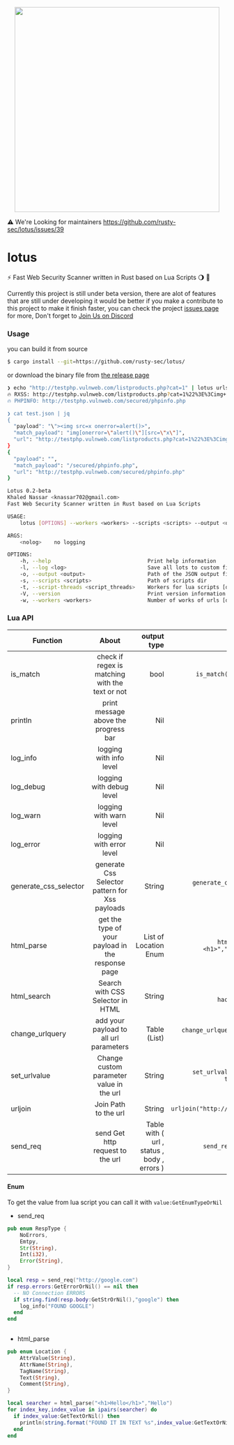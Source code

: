 <p align="center">
<img src="https://user-images.githubusercontent.com/45688522/187603703-5781b86b-9f5a-4658-9370-7083a3b5b6d5.png" width="470px">
</p>


:warning: We're Looking for maintainers
https://github.com/rusty-sec/lotus/issues/39

# lotus


:zap: Fast Web Security Scanner written in Rust based on Lua Scripts :waning_gibbous_moon: :crab: 


Currently this project is still under beta version, there are alot of features that are still under developing
it would be better if you make a contribute to this project to make it finish faster, you can check the project [issues page](https://github.com/rusty-sec/lotus/issues) for more, 
Don't forget to [Join Us on Discord](https://discord.gg/pxw57D4v)
### Usage
you can build it from source 
```bash
$ cargo install --git=https://github.com/rusty-sec/lotus/
```

or download the binary file from [the release page](https://github.com/rusty-sec/lotus/releases)

```bash
❯ echo "http://testphp.vulnweb.com/listproducts.php?cat=1" | lotus urls --scripts fuzzer/ --workers 30 --output test.json
🔥 RXSS: http://testphp.vulnweb.com/listproducts.php?cat=1%22%3E%3Cimg+src%3Dx+onerror%3Dalert%28%29%3E | "><img src=x onerror=alert()> | img[onerror="alert()"][src="x"]
🔥 PHPINFO: http://testphp.vulnweb.com/secured/phpinfo.php

❯ cat test.json | jq
{
  "payload": "\"><img src=x onerror=alert()>",
  "match_payload": "img[onerror=\"alert()\"][src=\"x\"]",
  "url": "http://testphp.vulnweb.com/listproducts.php?cat=1%22%3E%3Cimg+src%3Dx+onerror%3Dalert%28%29%3E"
}
{
  "payload": "",
  "match_payload": "/secured/phpinfo.php",
  "url": "http://testphp.vulnweb.com/secured/phpinfo.php"
}
```


```bash
Lotus 0.2-beta
Khaled Nassar <knassar702@gmail.com>
Fast Web Security Scanner written in Rust based on Lua Scripts

USAGE:
    lotus [OPTIONS] --workers <workers> --scripts <scripts> --output <output> [nolog]

ARGS:
    <nolog>    no logging

OPTIONS:
    -h, --help                               Print help information
    -l, --log <log>                          Save all lots to custom file
    -o, --output <output>                    Path of the JSON output fiel
    -s, --scripts <scripts>                  Path of scripts dir
    -t, --script-threads <script_threads>    Workers for lua scripts [default: 5]
    -V, --version                            Print version information
    -w, --workers <workers>                  Number of works of urls [default: 10]
```



### Lua API

| Function   |      About      |  output type | Example |
|----------|:-------------:|------:| -----:|
| is_match |  check if regex is matching with the text or not | bool | `is_match("\d\d\d","123") -- true` |
| println |    print message above the progress bar   | Nil | `println("XSS FOUND :D")` |
| log_info | logging with info level | Nil | `log_info("Hello")`|
| log_debug | logging with debug level | Nil | `log_debug("Hello")`|
| log_warn | logging with warn level | Nil | `log_warn("Hello")`|
| log_error | logging with error level | Nil | `log_error("Hello")`|
| generate_css_selector | generate Css Selector pattern for Xss payloads | String | `generate_css_selector("<img/src=x onerror=alert(1)")`
| html_parse | get the type of your payload in the response page | List of Location Enum | `html_parse("<h1 hackerman><h1>","hackerman") -- AttrName`  | 
| html_search | Search with CSS Selector in HTML | String | `html_search("<h1 hackerman>demo</h1>","h1")`
| change_urlquery | add your payload to all url parameters | Table (List) | `change_urlquery("http://google.com/?hello=1","hacker")` |
| set_urlvalue | Change custom parameter value in the url|  String | `set_urlvalue("http://google.com/?test=1","test","hacker")`|
| urljoin | Join Path to the url | String | `urljoin("http://google.com/","/search")` | 
| send_req | send Get http request to the url |  Table with ( url , status , body , errors ) | `send_req("https://google.com")` |
    

#### Enum

To get the value from lua script you can call it with `value:GetEnumTypeOrNil`
- send_req 

```rust
pub enum RespType {
    NoErrors,
    Emtpy,
    Str(String),
    Int(i32),
    Error(String),
}
```

```lua
local resp = send_req("http://google.com")
if resp.errors:GetErrorOrNil() == nil then
  -- NO Connection ERRORS
  if string.find(resp.body:GetStrOrNil(),"google") then
    log_info("FOUND GOOGLE")
  end
end
  
```


- html_parse

```rust
pub enum Location {
    AttrValue(String),
    AttrName(String),
    TagName(String),
    Text(String),
    Comment(String),
}

```

```lua
local searcher = html_parse("<h1>Hello</h1>","Hello")
for index_key,index_value in ipairs(searcher) do
  if index_value:GetTextOrNil() then
    println(string.format("FOUND IT IN TEXT %s",index_value:GetTextOrNil()))
  end
end
```

